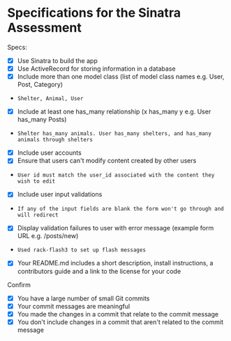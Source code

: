 # Specifications for the Sinatra Assessment

Specs:
- [x] Use Sinatra to build the app
- [x] Use ActiveRecord for storing information in a database
- [x] Include more than one model class (list of model class names e.g. User, Post, Category)
-     Shelter, Animal, User
- [x] Include at least one has_many relationship (x has_many y e.g. User has_many Posts)
-     Shelter has_many animals. User has_many shelters, and has_many animals through shelters
- [x] Include user accounts
- [x] Ensure that users can't modify content created by other users
-     User id must match the user_id associated with the content they wish to edit
- [x] Include user input validations
-     If any of the input fields are blank the form won't go through and will redirect
- [x] Display validation failures to user with error message (example form URL e.g. /posts/new)
-     Used rack-flash3 to set up flash messages
- [x] Your README.md includes a short description, install instructions, a contributors guide and a link to the license for your code

Confirm
- [x] You have a large number of small Git commits
- [x] Your commit messages are meaningful
- [x] You made the changes in a commit that relate to the commit message
- [x] You don't include changes in a commit that aren't related to the commit message
